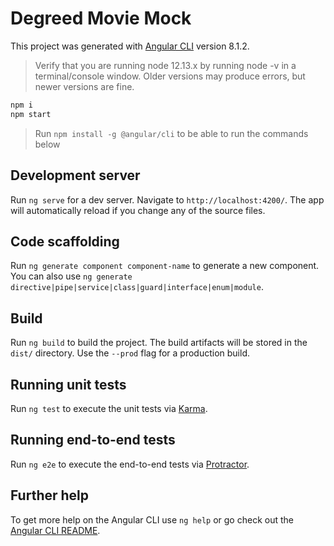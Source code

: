 # Degreed Movie Mock

This project was generated with [Angular CLI](https://github.com/angular/angular-cli) version 8.1.2.

> Verify that you are running node 12.13.x by running node -v in a terminal/console window. Older versions may produce errors, but newer versions are fine.

 ```bash
 npm i
 npm start
 ```

> Run `npm install -g @angular/cli` to be able to run the commands below

## Development server

Run `ng serve` for a dev server. Navigate to `http://localhost:4200/`. The app will automatically reload if you change any of the source files.

## Code scaffolding

Run `ng generate component component-name` to generate a new component. You can also use `ng generate directive|pipe|service|class|guard|interface|enum|module`.

## Build

Run `ng build` to build the project. The build artifacts will be stored in the `dist/` directory. Use the `--prod` flag for a production build.

## Running unit tests

Run `ng test` to execute the unit tests via [Karma](https://karma-runner.github.io).

## Running end-to-end tests

Run `ng e2e` to execute the end-to-end tests via [Protractor](http://www.protractortest.org/).

## Further help

To get more help on the Angular CLI use `ng help` or go check out the [Angular CLI README](https://github.com/angular/angular-cli/blob/master/README.md).
